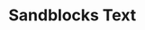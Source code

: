 # Sandblocks Text

<script>
  import  {setConfig} from "./core/config.js"
  import {Editor} from "./view/editor.js";
  
  var baseDir = lively.query(this, "lively-container").getDir()
  setConfig({baseURL: baseDir})

  Editor.init()

  var ui = await (<sb-editor
    extensions="javascript:base javascript:smileys javascript:colorstrings base:base base:identifierSuggestions editorConfig:base"
    text={`console.log(sbWatch(hello, 12398482))

let a = 3 + 4, c = 3
const b = a + 1

var color = 'rgba(100,10,10,0.5)'

function a() {
}`}
    language="javascript"></sb-editor>)
  
  
  
  
  let style = <link href="https://lively-kernel.org/lively4/sandblocks-text/view/editor-style.css" rel="stylesheet" />
  let pane = <div>{style}{ui}</div> 
  pane
</script>
